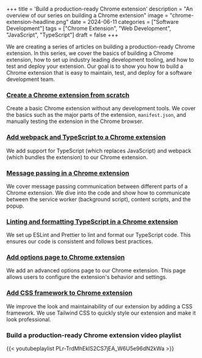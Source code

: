 +++
title = 'Build a production-ready Chrome extension'
description = "An overview of our series on building a Chrome extension"
image = "chrome-extension-headline.png"
date = 2024-06-11
categories = ["Software Development"]
tags = ["Chrome Extension", "Web Development", "JavaScript", "TypeScript"]
draft = false
+++

We are creating a series of articles on building a production-ready Chrome extension. In this series, we cover the
basics of building a Chrome extension, how to set up industry leading development tooling, and how to test and deploy
your extension. Our goal is to show you how to build a Chrome extension that is easy to maintain, test, and deploy for a
software development team.

### [Create a Chrome extension from scratch](../create-chrome-extension)

Create a basic Chrome extension without any development tools. We cover the basics such as the major parts of the
extension, `manifest.json`, and manually testing the extension in the Chrome browser.

### [Add webpack and TypeScript to a Chrome extension](../add-webpack-and-typescript-to-chrome-extension)

We add support for TypeScript (which replaces JavaScript) and webpack (which bundles the extension) to our Chrome
extension.

### [Message passing in a Chrome extension](../message-passing-in-chrome-extension)

We cover message passing communication between different parts of a Chrome extension. We dive into the code and show how
to communicate between the service worker (background script), content scripts, and the popup.

### [Linting and formatting TypeScript in a Chrome extension](../linting-and-formatting-typescript)

We set up ESLint and Prettier to lint and format our TypeScript code. This ensures our code is consistent and follows
best practices.

### [Add options page to Chrome extension](../add-options-to-chrome-extension)

We add an advanced options page to our Chrome extension. This page allows users to configure the extension's behavior
and settings.

### [Add CSS framework to Chrome extension](../add-css-framework-to-chrome-extension)

We improve the look and maintainability of our extension by adding a CSS framework. We use Tailwind CSS to quickly style
our extension and make it look professional.

### Build a production-ready Chrome extension video playlist

{{< youtubeplaylist PLr-TrdMhEklS2CS7jEA_W6U5e96dN2kWa >}}
